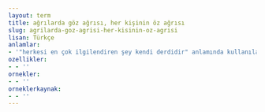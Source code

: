 ```yaml
---
layout: term
title: ağrılarda göz ağrısı, her kişinin öz ağrısı
slug: agrilarda-goz-agrisi-her-kisinin-oz-agrisi
lisan: Türkçe
anlamlar:
- '"herkesi en çok ilgilendiren şey kendi derdidir" anlamında kullanılan bir söz'
ozellikler:
- - ''
ornekler:
- - ''
orneklerkaynak:
- - ''
---
```


